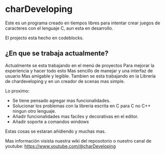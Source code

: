 # charDeveloping
Este es un programa creado en tiempos libres para intentar crear juegos de caracteres con el lenguaje C, aun esta en desarrollo.

El projecto esta hecho en codeblocks.

## ¿En que se trabaja actualmente?
Actualmente se esta trabajando en el menú de proyectos
Para mejorar la experiencia y hacer todo esto 
Mas sencillo de manejar y una interfaz de usuario
Mas amigable y legible. Tambien se esta trabajando en la
Librería de chardeveloping y en un creador de scenas mas 
simple.

Lo proximo:

* Se tiene pensado agregar mas funcionalidades.
* Solucionar los problemas con la libreria escrita en C para C no C++ ningun otro lenguaje.
* Añadir funcionalidades mas faciles y decorativas en el editor.
* Añadir soporte a comandos windows

Estas cosas se estaran añidiendo y muchas mas.

Mas información visista nuestra wiki del reposotorio o nuestro
canal de youtube: https://www.youtube.com/@charDeveloping
